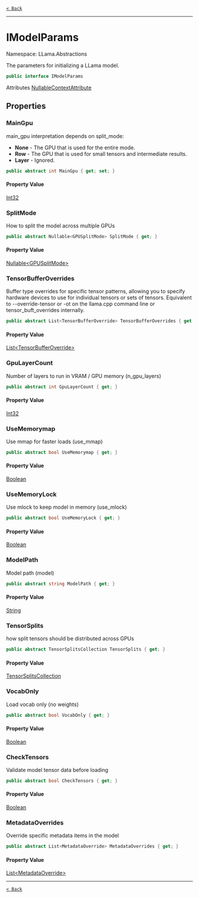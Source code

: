 [`< Back`](./)

---

# IModelParams

Namespace: LLama.Abstractions

The parameters for initializing a LLama model.

```csharp
public interface IModelParams
```

Attributes [NullableContextAttribute](https://docs.microsoft.com/en-us/dotnet/api/system.runtime.compilerservices.nullablecontextattribute)

## Properties

### **MainGpu**

main_gpu interpretation depends on split_mode:

- **None** - The GPU that is used for the entire mode.
- **Row** - The GPU that is used for small tensors and intermediate results.
- **Layer** - Ignored.

```csharp
public abstract int MainGpu { get; set; }
```

#### Property Value

[Int32](https://docs.microsoft.com/en-us/dotnet/api/system.int32)<br>

### **SplitMode**

How to split the model across multiple GPUs

```csharp
public abstract Nullable<GPUSplitMode> SplitMode { get; }
```

#### Property Value

[Nullable&lt;GPUSplitMode&gt;](https://docs.microsoft.com/en-us/dotnet/api/system.nullable-1)<br>

### **TensorBufferOverrides**

Buffer type overrides for specific tensor patterns, allowing you to specify hardware devices to use for individual tensors or sets of tensors.
 Equivalent to --override-tensor or -ot on the llama.cpp command line or tensor_buft_overrides internally.

```csharp
public abstract List<TensorBufferOverride> TensorBufferOverrides { get; }
```

#### Property Value

[List&lt;TensorBufferOverride&gt;](https://docs.microsoft.com/en-us/dotnet/api/system.collections.generic.list-1)<br>

### **GpuLayerCount**

Number of layers to run in VRAM / GPU memory (n_gpu_layers)

```csharp
public abstract int GpuLayerCount { get; }
```

#### Property Value

[Int32](https://docs.microsoft.com/en-us/dotnet/api/system.int32)<br>

### **UseMemorymap**

Use mmap for faster loads (use_mmap)

```csharp
public abstract bool UseMemorymap { get; }
```

#### Property Value

[Boolean](https://docs.microsoft.com/en-us/dotnet/api/system.boolean)<br>

### **UseMemoryLock**

Use mlock to keep model in memory (use_mlock)

```csharp
public abstract bool UseMemoryLock { get; }
```

#### Property Value

[Boolean](https://docs.microsoft.com/en-us/dotnet/api/system.boolean)<br>

### **ModelPath**

Model path (model)

```csharp
public abstract string ModelPath { get; }
```

#### Property Value

[String](https://docs.microsoft.com/en-us/dotnet/api/system.string)<br>

### **TensorSplits**

how split tensors should be distributed across GPUs

```csharp
public abstract TensorSplitsCollection TensorSplits { get; }
```

#### Property Value

[TensorSplitsCollection](./llama.abstractions.tensorsplitscollection.md)<br>

### **VocabOnly**

Load vocab only (no weights)

```csharp
public abstract bool VocabOnly { get; }
```

#### Property Value

[Boolean](https://docs.microsoft.com/en-us/dotnet/api/system.boolean)<br>

### **CheckTensors**

Validate model tensor data before loading

```csharp
public abstract bool CheckTensors { get; }
```

#### Property Value

[Boolean](https://docs.microsoft.com/en-us/dotnet/api/system.boolean)<br>

### **MetadataOverrides**

Override specific metadata items in the model

```csharp
public abstract List<MetadataOverride> MetadataOverrides { get; }
```

#### Property Value

[List&lt;MetadataOverride&gt;](https://docs.microsoft.com/en-us/dotnet/api/system.collections.generic.list-1)<br>

---

[`< Back`](./)
